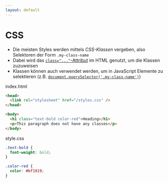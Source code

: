 ```yaml
---
layout: default
---
```


# CSS <SubHeading text="Klassen"/>

<div class="grid grid-cols-12 gap-6">
<div class="col-span-12">

- Die meisten Styles werden mittels _CSS-Klassen_ vergeben, also Selektoren der Form `.my-class-name`
- Dabei wird das [`class="..."`-Attribut](https://developer.mozilla.org/en-US/docs/Web/HTML/Global_attributes/class) im HTML genutzt, um die Klassen zuzuweisen
- Klassen können auch verwendet werden, um in JavaScript Elemente zu selektieren (z.B. [`document.querySelector('.my-class-name')`](https://developer.mozilla.org/en-US/docs/Web/API/Document/querySelector))

</div>
<div class="col-span-6">

<Filename>index.html</Filename>

```html
<head>
  <link rel="stylesheet" href="/styles.css" />
</head>

<body>
  <h1 class="text-bold color-red">Heading</h1>
  <p>This paragraph does not have any classes</p>
</body>
```

</div>

<div class="col-span-6">

<Filename>style.css</Filename>

```css
.text-bold {
  font-weight: bold;
}

.color-red {
  color: #bf1919;
}
```

</div>
</div>

<PageNumber/>
